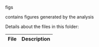 figs  
  
contains figures generated by the analysis  
  
Details about the files in this folder:
  
File | Description
---|---------------------------------------------------------------------
  
